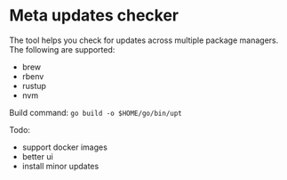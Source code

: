 # Meta updates checker

The tool helps you check for updates across multiple package managers. The following are supported:

* brew
* rbenv
* rustup
* nvm

Build command: `go build -o $HOME/go/bin/upt`

Todo:

* support docker images
* better ui
* install minor updates
